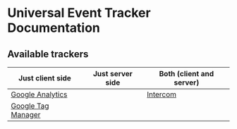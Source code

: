 # Universal Event Tracker Documentation

## Available trackers

Just client side               | Just server side | Both (client and server)
------------------------------ | ---------------- | ------------------------
[Google Analytics](ga.md)      |                  | [Intercom](intercom.md)
[Google Tag Manager](gtm.md)   |                  |
